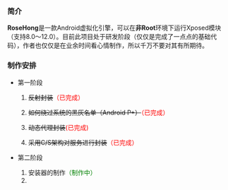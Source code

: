 ### 简介

<B>RoseHong</B>是一款Android虚拟化引擎，可以在<B>非Root</B>环境下运行Xposed模块（支持8.0～12.0）。目前此项目处于研发阶段（仅仅是完成了一点点的基础代码），作者也仅仅是在业余时间看心情制作，所以千万不要对其有所期待。

### 制作安排

* 第一阶段

  1. ~~反射封装~~<font color='red'>（已完成）</font>

  2. ~~如何绕过系统的黑灰名单（Android P+）~~<font color='red'>（已完成）</font>

  3. ~~动态代理封装~~<font color='red'>(已完成)</font>
  4. ~~采用C/S架构对服务进行封装~~<font color='red'>（已完成）</font>

* 第二阶段

  1. 安装器的制作<font color='green'>（制作中）</font>
  2. 
